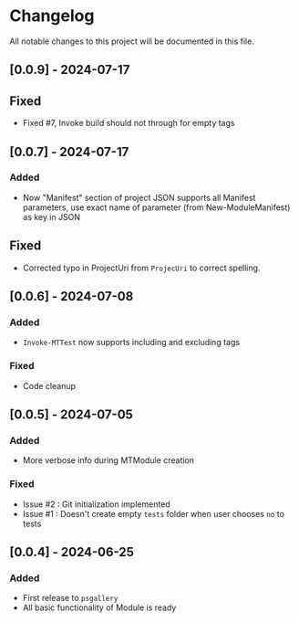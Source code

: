 # Changelog

All notable changes to this project will be documented in this file.

## [0.0.9] - 2024-07-17

## Fixed

- Fixed #7, Invoke build should not through for empty tags

## [0.0.7] - 2024-07-17

### Added

- Now "Manifest" section of project JSON supports all Manifest parameters, use exact name of parameter (from New-ModuleManifest) as key in JSON

## Fixed

- Corrected typo in ProjectUri from `ProjecUri` to correct spelling.

## [0.0.6] - 2024-07-08

### Added

- `Invoke-MTTest` now supports including and excluding tags

### Fixed

- Code cleanup

## [0.0.5] - 2024-07-05

### Added

- More verbose info during MTModule creation

### Fixed

- Issue #2 : Git initialization implemented
- Issue #1 : Doesn't create empty `tests` folder when user chooses `no` to tests

## [0.0.4] - 2024-06-25

### Added
- First release to `psgallery`
- All basic functionality of Module is ready